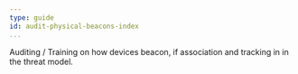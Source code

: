 ```yaml
---
type: guide
id: audit-physical-beacons-index
...
```


Auditing / Training on how devices beacon, if association and tracking in in the threat model.

